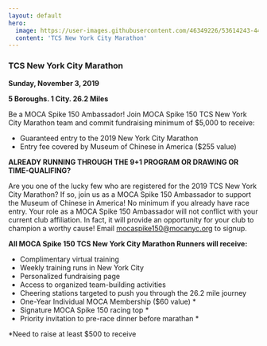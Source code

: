 ```yaml
---
layout: default
hero:
  image: https://user-images.githubusercontent.com/46349226/53614243-44b80a80-3ba7-11e9-8ae0-01a7392e32d6.jpg
  content: 'TCS New York City Marathon'
---
```



### TCS New York City Marathon

**Sunday, November 3, 2019**

**5 Boroughs. 
1 City. 
26.2 Miles**


Be a MOCA Spike 150 Ambassador! Join MOCA Spike 150 TCS New York City Marathon team and commit fundraising minimum of $5,000 to receive:

  - Guaranteed entry to the 2019 New York City Marathon
  - Entry fee covered by Museum of Chinese in America ($255 value)

**ALREADY RUNNING THROUGH THE 9+1 PROGRAM OR DRAWING OR TIME-QUALIFING?**

Are you one of the lucky few who are registered for the 2019 TCS New York City Marathon? If so, join us as a MOCA Spike 150 Ambassador to support the Museum of Chinese in America! No minimum if you already have race entry. Your role as a MOCA Spike 150 Ambassador will not conflict with your current club affiliation. In fact, it will provide an opportunity for your club to champion a worthy cause! Email [mocaspike150@mocanyc.org](mailto:mocaspike150@mocanyc.org) to signup.

**All MOCA Spike 150 TCS New York City Marathon Runners will receive:**

  - Complimentary virtual training
  - Weekly training runs in New York City
  - Personalized fundraising page
  - Access to organized team-building activities
  - Cheering stations targeted to push you through the 26.2 mile journey
  - One-Year Individual MOCA Membership ($60 value) *
  - Signature MOCA Spike 150 racing top *
  - Priority invitation to pre-race dinner before marathan *

*Need to raise at least $500 to receive

[](https://user-images.githubusercontent.com/46349226/53541187-a5334300-3ae6-11e9-9c4f-2fdcf18cbb6b.jpeg)
